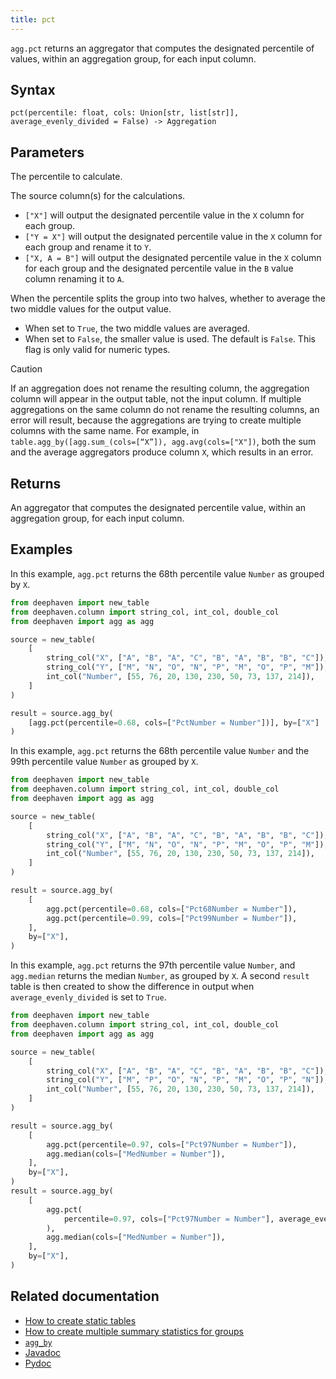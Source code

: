 ```yaml
---
title: pct
---
```


`agg.pct` returns an aggregator that computes the designated percentile of values, within an aggregation group, for each input column.

## Syntax

```
pct(percentile: float, cols: Union[str, list[str]], average_evenly_divided = False) -> Aggregation
```

## Parameters

<ParamTable>
<Param name="percentile" type="float">

The percentile to calculate.

</Param>
<Param name="cols" type="Union[str, list[str]]">

The source column(s) for the calculations.

- `["X"]` will output the designated percentile value in the `X` column for each group.
- `["Y = X"]` will output the designated percentile value in the `X` column for each group and rename it to `Y`.
- `["X, A = B"]` will output the designated percentile value in the `X` column for each group and the designated percentile value in the `B` value column renaming it to `A`.

</Param>
<Param name="average_evenly_divided" type="bool">

When the percentile splits the group into two halves, whether to average the two middle values for the output value.

- When set to `True`, the two middle values are averaged.
- When set to `False`, the smaller value is used. The default is `False`.
  This flag is only valid for numeric types.

</Param>
</ParamTable>

> [!CAUTION]
> If an aggregation does not rename the resulting column, the aggregation column will appear in the output table, not the input column. If multiple aggregations on the same column do not rename the resulting columns, an error will result, because the aggregations are trying to create multiple columns with the same name. For example, in `table.agg_by([agg.sum_(cols=[“X”]), agg.avg(cols=["X"])`, both the sum and the average aggregators produce column `X`, which results in an error.

## Returns

An aggregator that computes the designated percentile value, within an aggregation group, for each input column.

## Examples

In this example, `agg.pct` returns the 68th percentile value `Number` as grouped by `X`.

```python order=source,result
from deephaven import new_table
from deephaven.column import string_col, int_col, double_col
from deephaven import agg as agg

source = new_table(
    [
        string_col("X", ["A", "B", "A", "C", "B", "A", "B", "B", "C"]),
        string_col("Y", ["M", "N", "O", "N", "P", "M", "O", "P", "M"]),
        int_col("Number", [55, 76, 20, 130, 230, 50, 73, 137, 214]),
    ]
)

result = source.agg_by(
    [agg.pct(percentile=0.68, cols=["PctNumber = Number"])], by=["X"]
)
```

In this example, `agg.pct` returns the 68th percentile value `Number` and the 99th percentile value `Number` as grouped by `X`.

```python order=source,result
from deephaven import new_table
from deephaven.column import string_col, int_col, double_col
from deephaven import agg as agg

source = new_table(
    [
        string_col("X", ["A", "B", "A", "C", "B", "A", "B", "B", "C"]),
        string_col("Y", ["M", "N", "O", "N", "P", "M", "O", "P", "M"]),
        int_col("Number", [55, 76, 20, 130, 230, 50, 73, 137, 214]),
    ]
)

result = source.agg_by(
    [
        agg.pct(percentile=0.68, cols=["Pct68Number = Number"]),
        agg.pct(percentile=0.99, cols=["Pct99Number = Number"]),
    ],
    by=["X"],
)
```

In this example, `agg.pct` returns the 97th percentile value `Number`, and `agg.median` returns the median `Number`, as grouped by `X`. A second `result` table is then created to show the difference in output when `average_evenly_divided` is set to `True`.

```python order=source,result
from deephaven import new_table
from deephaven.column import string_col, int_col, double_col
from deephaven import agg as agg

source = new_table(
    [
        string_col("X", ["A", "B", "A", "C", "B", "A", "B", "B", "C"]),
        string_col("Y", ["M", "P", "O", "N", "P", "M", "O", "P", "N"]),
        int_col("Number", [55, 76, 20, 130, 230, 50, 73, 137, 214]),
    ]
)

result = source.agg_by(
    [
        agg.pct(percentile=0.97, cols=["Pct97Number = Number"]),
        agg.median(cols=["MedNumber = Number"]),
    ],
    by=["X"],
)
result = source.agg_by(
    [
        agg.pct(
            percentile=0.97, cols=["Pct97Number = Number"], average_evenly_divided=True
        ),
        agg.median(cols=["MedNumber = Number"]),
    ],
    by=["X"],
)
```

## Related documentation

- [How to create static tables](../../../how-to-guides/new-and-empty-table.md)
- [How to create multiple summary statistics for groups](../../../how-to-guides/combined-aggregations.md)
- [`agg_by`](./aggBy.md)
- [Javadoc](https://deephaven.io/core/javadoc/io/deephaven/api/agg/Aggregation.html#AggPct(double,java.lang.String...))
- [Pydoc](/core/pydoc/code/deephaven.agg.html#deephaven.agg.pct)
